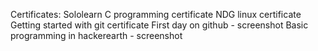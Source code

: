 Certificates:
Sololearn C programming certificate
NDG linux certificate
Getting started with git certificate
First day on github - screenshot
Basic programming in hackerearth - screenshot
